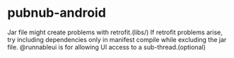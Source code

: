 # pubnub-android
Jar file might create problems with retrofit.(libs/)
If retrofit problems arise, try including dependencies only in manifest compile while excluding the jar file.
@runnableui is for allowing UI access to a sub-thread.(optional)

